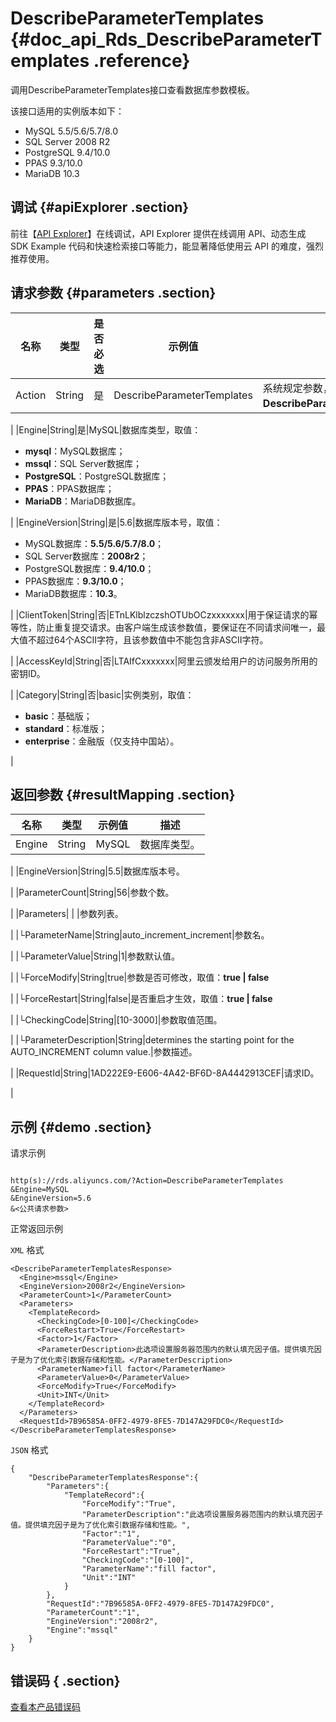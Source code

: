 # DescribeParameterTemplates {#doc_api_Rds_DescribeParameterTemplates .reference}

调用DescribeParameterTemplates接口查看数据库参数模板。

该接口适用的实例版本如下：

-   MySQL 5.5/5.6/5.7/8.0
-   SQL Server 2008 R2
-   PostgreSQL 9.4/10.0
-   PPAS 9.3/10.0
-   MariaDB 10.3

## 调试 {#apiExplorer .section}

前往【[API Explorer](https://api.aliyun.com/#product=Rds&api=DescribeParameterTemplates)】在线调试，API Explorer 提供在线调用 API、动态生成 SDK Example 代码和快速检索接口等能力，能显著降低使用云 API 的难度，强烈推荐使用。

## 请求参数 {#parameters .section}

|名称|类型|是否必选|示例值|描述|
|--|--|----|---|--|
|Action|String|是|DescribeParameterTemplates|系统规定参数，取值：**DescribeParameterTemplates**。

 |
|Engine|String|是|MySQL|数据库类型，取值：

 -   **mysql**：MySQL数据库；
-   **mssql**：SQL Server数据库；
-   **PostgreSQL**：PostgreSQL数据库；
-   **PPAS**：PPAS数据库；
-   **MariaDB**：MariaDB数据库。

 |
|EngineVersion|String|是|5.6|数据库版本号，取值：

 -   MySQL数据库：**5.5/5.6/5.7/8.0**；
-   SQL Server数据库：**2008r2**；
-   PostgreSQL数据库：**9.4/10.0**；
-   PPAS数据库：**9.3/10.0**；
-   MariaDB数据库：**10.3**。

 |
|ClientToken|String|否|ETnLKlblzczshOTUbOCzxxxxxxx|用于保证请求的幂等性，防止重复提交请求。由客户端生成该参数值，要保证在不同请求间唯一，最大值不超过64个ASCII字符，且该参数值中不能包含非ASCII字符。

 |
|AccessKeyId|String|否|LTAIfCxxxxxxx|阿里云颁发给用户的访问服务所用的密钥ID。

 |
|Category|String|否|basic|实例类别，取值：

 -   **basic**：基础版；
-   **standard**：标准版；
-   **enterprise**：金融版（仅支持中国站）。

 |

## 返回参数 {#resultMapping .section}

|名称|类型|示例值|描述|
|--|--|---|--|
|Engine|String|MySQL|数据库类型。

 |
|EngineVersion|String|5.5|数据库版本号。

 |
|ParameterCount|String|56|参数个数。

 |
|Parameters| | |参数列表。

 |
|└ParameterName|String|auto\_increment\_increment|参数名。

 |
|└ParameterValue|String|1|参数默认值。

 |
|└ForceModify|String|true|参数是否可修改，取值：**true | false**

 |
|└ForceRestart|String|false|是否重启才生效，取值：**true | false**

 |
|└CheckingCode|String|\[10-3000\]|参数取值范围。

 |
|└ParameterDescription|String|determines the starting point for the AUTO\_INCREMENT column value.|参数描述。

 |
|RequestId|String|1AD222E9-E606-4A42-BF6D-8A4442913CEF|请求ID。

 |

## 示例 {#demo .section}

请求示例

``` {#request_demo}

http(s)://rds.aliyuncs.com/?Action=DescribeParameterTemplates
&Engine=MySQL
&EngineVersion=5.6
&<公共请求参数>

```

正常返回示例

`XML` 格式

``` {#xml_return_success_demo}
<DescribeParameterTemplatesResponse>
  <Engine>mssql</Engine>
  <EngineVersion>2008r2</EngineVersion>
  <ParameterCount>1</ParameterCount>
  <Parameters>
    <TemplateRecord>
      <CheckingCode>[0-100]</CheckingCode>
      <ForceRestart>True</ForceRestart>
      <Factor>1</Factor>
      <ParameterDescription>此选项设置服务器范围内的默认填充因子值。提供填充因子是为了优化索引数据存储和性能。</ParameterDescription>
      <ParameterName>fill factor</ParameterName>
      <ParameterValue>0</ParameterValue>
      <ForceModify>True</ForceModify>
      <Unit>INT</Unit>
    </TemplateRecord>
  </Parameters>
  <RequestId>7B96585A-0FF2-4979-8FE5-7D147A29FDC0</RequestId>
</DescribeParameterTemplatesResponse>

```

`JSON` 格式

``` {#json_return_success_demo}
{
	"DescribeParameterTemplatesResponse":{
		"Parameters":{
			"TemplateRecord":{
				"ForceModify":"True",
				"ParameterDescription":"此选项设置服务器范围内的默认填充因子值。提供填充因子是为了优化索引数据存储和性能。",
				"Factor":"1",
				"ParameterValue":"0",
				"ForceRestart":"True",
				"CheckingCode":"[0-100]",
				"ParameterName":"fill factor",
				"Unit":"INT"
			}
		},
		"RequestId":"7B96585A-0FF2-4979-8FE5-7D147A29FDC0",
		"ParameterCount":"1",
		"EngineVersion":"2008r2",
		"Engine":"mssql"
	}
}
```

## 错误码 { .section}

[查看本产品错误码](https://error-center.aliyun.com/status/product/Rds)

